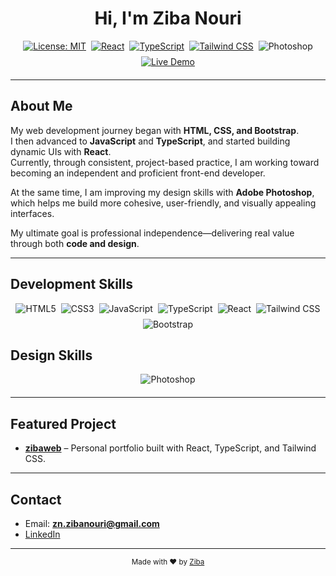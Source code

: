 <h1 align="center">
  Hi, I'm Ziba Nouri
</h1>

<div align="center" style="display: flex; flex-wrap: wrap; justify-content: center; gap: 8px; margin-bottom: 20px;">
  <a href="https://github.com/zibanouri/zibaweb/blob/main/LICENSE">
    <img src="https://img.shields.io/badge/License-MIT-yellow.svg?style=for-the-badge" alt="License: MIT" />
  </a>
  <a href="https://reactjs.org/">
    <img src="https://img.shields.io/badge/React-20232A?style=for-the-badge&logo=react&logoColor=61DAFB" alt="React" />
  </a>
  <a href="https://www.typescriptlang.org/">
    <img src="https://img.shields.io/badge/TypeScript-007ACC?style=for-the-badge&logo=typescript&logoColor=white" alt="TypeScript" />
  </a>
  <a href="https://tailwindcss.com/">
    <img src="https://img.shields.io/badge/TailwindCSS-38B2AC?style=for-the-badge&logo=tailwind-css&logoColor=white" alt="Tailwind CSS" />
  </a>
  <img src="https://img.shields.io/badge/Adobe%20Photoshop-31A8FF?style=for-the-badge&logo=adobephotoshop&logoColor=white" alt="Photoshop" />
  <a href="https://zibanouri.github.io/zibaweb">
    <img src="https://img.shields.io/badge/Live%20Demo-Online-crimson?style=for-the-badge" alt="Live Demo" />
  </a>
</div>

---

## About Me
My web development journey began with **HTML, CSS, and Bootstrap**.  
I then advanced to **JavaScript** and **TypeScript**, and started building dynamic UIs with **React**.  
Currently, through consistent, project-based practice, I am working toward becoming an independent and proficient front-end developer.  

At the same time, I am improving my design skills with **Adobe Photoshop**, which helps me build more cohesive, user-friendly, and visually appealing interfaces.  

My ultimate goal is professional independence—delivering real value through both **code and design**.  

---

## Development Skills
<div align="center" style="display: flex; flex-wrap: wrap; justify-content: center; gap: 8px; margin-bottom: 20px;">
  <img src="https://img.shields.io/badge/HTML5-E34F26?style=for-the-badge&logo=html5&logoColor=white" alt="HTML5" />
  <img src="https://img.shields.io/badge/CSS3-1572B6?style=for-the-badge&logo=css3&logoColor=white" alt="CSS3" />
  <img src="https://img.shields.io/badge/JavaScript-F7DF1E?style=for-the-badge&logo=javascript&logoColor=black" alt="JavaScript" />
  <img src="https://img.shields.io/badge/TypeScript-007ACC?style=for-the-badge&logo=typescript&logoColor=white" alt="TypeScript" />
  <img src="https://img.shields.io/badge/React-20232A?style=for-the-badge&logo=react&logoColor=61DAFB" alt="React" />
  <img src="https://img.shields.io/badge/Tailwind_CSS-38B2AC?style=for-the-badge&logo=tailwind-css&logoColor=white" alt="Tailwind CSS" />
  <img src="https://img.shields.io/badge/Bootstrap-563D7C?style=for-the-badge&logo=bootstrap&logoColor=white" alt="Bootstrap" />
</div>

## Design Skills
<div align="center" style="display: flex; flex-wrap: wrap; justify-content: center; gap: 8px; margin-bottom: 20px;">
  <img src="https://img.shields.io/badge/Adobe%20Photoshop-31A8FF?style=for-the-badge&logo=adobephotoshop&logoColor=white" alt="Photoshop" />
</div>

---

## Featured Project
- [**zibaweb**](https://zibanouri.github.io/zibaweb) – Personal portfolio built with React, TypeScript, and Tailwind CSS.  

---

## Contact
- Email: **zn.zibanouri@gmail.com**  
- [LinkedIn](https://www.linkedin.com/in/ziba-nouri/)  

---

<div align="center">
  <sub>Made with ❤️ by <a href="https://zibanouri.github.io/zibaweb">Ziba</a></sub>
</div>
